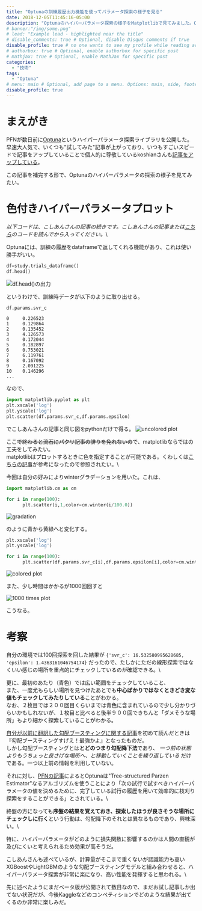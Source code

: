 ```yaml
---
title: "Optunaの訓練履歴出力機能を使ってパラメータ探索の様子を見る"
date: 2018-12-05T11:45:16-05:00
description: "Optunaのハイパーパラメータ探索の様子をMatplotlibで見てみました。Optunaは訓練履歴も出力できて便利ですね。"
# banner:"/img/some.png"
# lead: "Example lead - highlighted near the title"
# disable_comments: true # Optional, disable Disqus comments if true
disable_profile: true # no one wants to see my profile while reading articles
# authorbox: true # Optional, enable authorbox for specific post
# mathjax: true # Optional, enable MathJax for specific post
categories:
  - "技術"
tags:
  - "Optuna"
# menu: main # Optional, add page to a menu. Options: main, side, footer
disable_profile: true
---
```


# まえがき

PFNが数日前に[Optuna](https://research.preferred.jp/2018/12/optuna-release/)というハイパーパラメータ探索ライブラリを公開した。\
早速大人気で、いくつも"試してみた"記事が上がっており、いつもすごいスピードで記事をアップしていることで個人的に尊敬しているkoshianさんも[記事をアップしている](https://qiita.com/koshian2/items/1c0f781d244a6046b83e)。

この記事を補完する形で、Optunaのハイパーパラメータの探索の様子を見てみたい。

# 色付きハイパーパラメータプロット

*以下コードは、こしあんさんの記事の続きです。こしあんさんの記事または[こちら](/python/optuna-koshian-reference.py)のコードを読んでから入ってください。*\

Optunaには、訓練の履歴をdataframeで返してくれる機能があり、これは使い勝手がいい。

```python
df=study.trials_dataframe()
df.head()
```

![df.head()の出力](/img/optuna_df_head_output.png "output of df.head(\)")


というわけで、訓練時データが以下のように取り出せる。

```python
df.params.svr_c
```

```out
0     0.226523
1     0.129864
2     0.135452
3     4.126573
4     0.172044
5     0.182897
6     0.753021
7     6.119761
8     0.167092
9     2.091225
10    0.146296
...
```

なので、

```python
import matplotlib.pyplot as plt
plt.xscale('log')
plt.yscale('log')
plt.scatter(df.params.svr_c,df.params.epsilon)
```
でこしあんさんの記事と同じ図をpythonだけで得る。
![uncolored plot](/img/optuna-parameter-plot.jpg)

ここ~~で終わると流石にパクリ記事の誹りを免れないの~~で、matplotlibならではの工夫をしてみたい。\
matplotlibはプロットするときに色を指定することが可能である。くわしくは[こちらの記事](https://qiita.com/hokekiyoo/items/cea310b2c36a01b970a6)が参考になったので参照されたい。\

今回は自分の好みによりwinterグラデーションを用いた。これは、

```python
import matplotlib.cm as cm

for i in range(100):
      plt.scatter(i,1,color=cm.winter(i/100.0))
```
![gradation](/img/gradation-test-plot.jpg)

のように青から黄緑へと変化する。

```python
plt.xscale('log')
plt.yscale('log')

for i in range(100):
      plt.scatter(df.params.svr_c[i],df.params.epsilon[i],color=cm.winter(i/100.0))
```
![colored plot](/img/gradation-parameter-plot.jpg)

また、少し時間はかかるが1000回回すと

![1000 times plot](/img/gradation-plot-1000.jpg)

こうなる。

# 考察

自分の環境では100回探索を回した結果が `{'svr_c': 16.532580995628685, 'epsilon': 1.4363161046754174}` だったので、たしかにただの線形探索ではなくいい感じの場所を重点的にチェックしているのが確認できる。\

更に、最初のあたり（青色）では広い範囲をチェックしていること、\
また、一度尤もらしい場所を見つけたあとでも**中心ばかりではなくときどき変な値もチェックしてみたりしている**ことがわかる。\
なお、２枚目では２００回目くらいまでは青色に含まれているので少し分かりづらいかもしれないが、１枚目と比べると後半９００回できちんと「ダメそうな場所」もより細かく探索していることがわかる。

[自分が以前に翻訳した勾配ブースティングに関する記事](https://woodyzootopia.github.io/2018/10/29/kaggle-masterが勾配ブースティングを解説するよ/)を初めて読んだときは『勾配ブースティングすげえ！最強かよ』となったものだ。\
しかし勾配ブースティングとは**とどのつまり勾配降下法**であり、 *一つ前の状態よりもうちょっと良さげな場所へ、と移動していくことを繰り返している* だけである。一つ以上前の情報を利用していない。

それに対し、[PFNの記事](https://research.preferred.jp/2018/12/optuna-release/)によるとOptunaは"Tree-structured Parzen Estimator"なるアルゴリズムを使うことにより「次の試行で試すべきハイパーパラメータの値を決めるために、完了している試行の履歴を用いて効率的に枝刈り探索をすることができる」とされている。\

終盤の方になっても**序盤の結果を覚えておき、探索したほうが良さそうな場所にチェックしに行く**という行動は、勾配降下のそれとは異なるものであり、興味深い。\

特に、ハイパーパラメータがどのように損失関数に影響するのかは人間の直観が及びにくいと考えられるため効果が高そうだ。

こしあんさんも述べているが、計算量がそこまで重くないが認識能力も高いXGBoostやLightGBMのような勾配ブースティングモデルと組み合わせると、ハイパーパラメータ探索が非常に楽になり、高い性能を発揮すると思われる。\

先に述べたようにまだベータ版が公開されて数日なので、まだお試し記事しか出てない状況だが、今後Kaggleなどのコンペティションでどのような結果が出てくるのか非常に楽しみだ。
